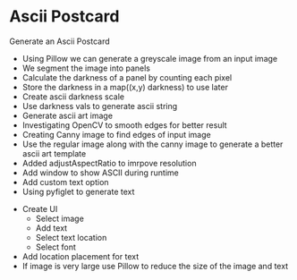 # Ascii Postcard
 Generate an Ascii Postcard

+ Using Pillow we can generate a greyscale image from an input image
+ We segment the image into panels
+ Calculate the darkness of a panel by counting each pixel
+ Store the darkness in a map((x,y) darkness) to use later
+ Create ascii darkness scale
+ Use darkness vals to generate ascii string
+ Generate ascii art image
+ Investigating OpenCV to smooth edges for better result
+ Creating Canny image to find edges of input image
+ Use the regular image along with the canny image to generate a better ascii art template
+ Added adjustAspectRatio to imrpove resolution
+ Add window to show ASCII during runtime
+ Add custom text option
+ Using pyfiglet to generate text

- Create UI
    - Select image
    - Add text
    - Select text location
    - Select font
- Add location placement for text
- If image is very large use Pillow to reduce the size of the image and text
